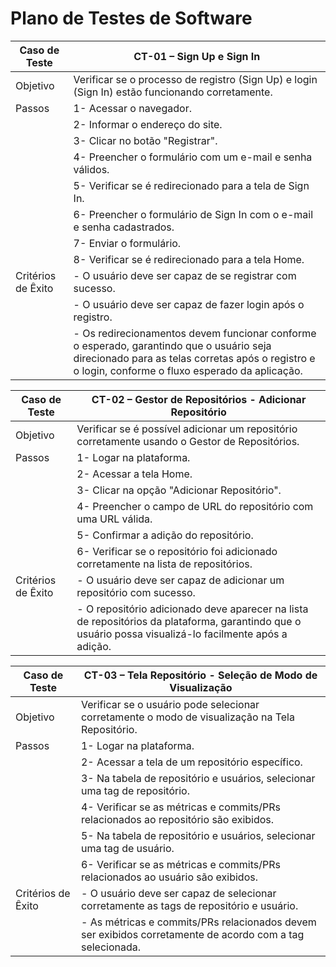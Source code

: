 # Plano de Testes de Software

| Caso de Teste  |                    CT-01 – Sign Up e Sign In               |
|---|---|
|Objetivo| Verificar se o processo de registro (Sign Up) e login (Sign In) estão funcionando corretamente.|
|Passos|1-      Acessar o navegador.    |
||2-      Informar o endereço do site.  | 
||3-      Clicar no botão "Registrar".  |
||4-      Preencher o formulário com um e-mail e senha válidos.  |
||5-      Verificar se é redirecionado para a tela de Sign In.|
||6-      Preencher o formulário de Sign In com o e-mail e senha cadastrados.|
||7-      Enviar o formulário.|
||8-      Verificar se é redirecionado para a tela Home.|
|Critérios de Êxito| - O usuário deve ser capaz de se registrar com sucesso.|
|| - O usuário deve ser capaz de fazer login após o registro.|
|| - Os redirecionamentos devem funcionar conforme o esperado, garantindo que o usuário seja direcionado para as telas corretas após o registro e o login, conforme o fluxo esperado da aplicação. |


| Caso de Teste  |     CT-02 – Gestor de Repositórios - Adicionar Repositório  |
|---|---|
|Objetivo| Verificar se é possível adicionar um repositório corretamente usando o Gestor de Repositórios.|
|Passos|1-       Logar na plataforma.|
||2-       Acessar a tela Home.|
||3-       Clicar na opção "Adicionar Repositório".|
||4-       Preencher o campo de URL do repositório com uma URL válida.|
||5-       Confirmar a adição do repositório.|
||6-       Verificar se o repositório foi adicionado corretamente na lista de repositórios.|
|Critérios de Êxito| - O usuário deve ser capaz de adicionar um repositório com sucesso.|
|| - O repositório adicionado deve aparecer na lista de repositórios da plataforma, garantindo que o usuário possa visualizá-lo facilmente após a adição. |

| Caso de Teste  |  CT-03 – Tela Repositório - Seleção de Modo de Visualização |
|---|---|
|Objetivo| Verificar se o usuário pode selecionar corretamente o modo de visualização na Tela Repositório.|
|Passos|1-       Logar na plataforma.|
||2-       Acessar a tela de um repositório específico.|
||3-       Na tabela de repositório e usuários, selecionar uma tag de repositório.|
||4-       Verificar se as métricas e commits/PRs relacionados ao repositório são exibidos.|
||5-       Na tabela de repositório e usuários, selecionar uma tag de usuário.|
||6-       Verificar se as métricas e commits/PRs relacionados ao usuário são exibidos.|
|Critérios de Êxito| - O usuário deve ser capaz de selecionar corretamente as tags de repositório e usuário.|
|| - As métricas e commits/PRs relacionados devem ser exibidos corretamente de acordo com a tag selecionada.|

